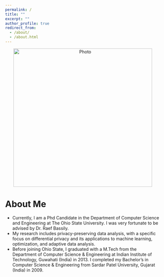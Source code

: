 ```yaml
---
permalink: /
title: ""
excerpt: ""
author_profile: true
redirect_from: 
  - /about/
  - /about.html
---
```


<p align="center">
  <img src="https://anupama.github.io/images/profile_anu.jpg?raw=true" alt="Photo" style="width: 450px;"/> 
</p>

# About Me
* Currently, I am a Phd Candidate in the Department of Computer Science and Engineering at The Ohio State University. I was very fortunate to be advised by Dr. Raef Bassily. 
* My research includes privacy-preserving data analysis, with a specific focus on differential privacy and its applications to machine learning, optimization, and adaptive data analysis.
* Before joining Ohio State, I graduated with a M.Tech from the Department of Computer Science & Engineering at Indian Institute of Technology, Guwahati (India) in 2013. I completed my Bachelor’s in Computer Science & Engineering from Sardar Patel University, Gujarat (India) in 2009.
